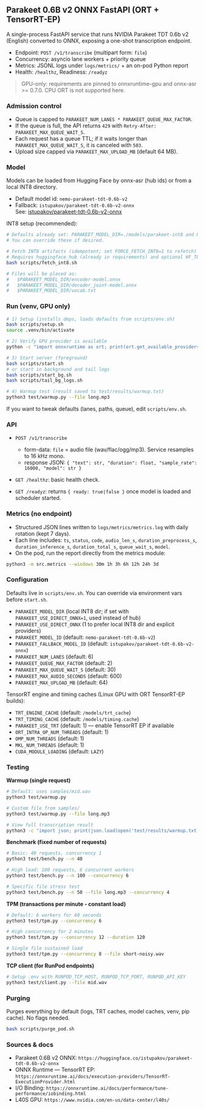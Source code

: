 ## Parakeet 0.6B v2 ONNX FastAPI (ORT + TensorRT-EP)

A single-process FastAPI service that runs NVIDIA Parakeet TDT 0.6b v2 (English) converted to ONNX, exposing a one-shot transcription endpoint.

- Endpoint: `POST /v1/transcribe` (multipart form: `file`)
- Concurrency: asyncio lane workers + priority queue
- Metrics: JSONL logs under `logs/metrics/` + an on-pod Python report
- Health: `/healthz`, Readiness: `/readyz`

> GPU-only: requirements are pinned to onnxruntime-gpu and onnx-asr >= 0.7.0. CPU ORT is not supported here.

### Admission control

- Queue is capped to `PARAKEET_NUM_LANES * PARAKEET_QUEUE_MAX_FACTOR`.
- If the queue is full, the API returns `429` with `Retry-After: PARAKEET_MAX_QUEUE_WAIT_S`.
- Each request has a queue TTL; if it waits longer than `PARAKEET_MAX_QUEUE_WAIT_S`, it is canceled with `503`.
- Upload size capped via `PARAKEET_MAX_UPLOAD_MB` (default 64 MB).

### Model

Models can be loaded from Hugging Face by onnx-asr (hub ids) or from a local INT8 directory.

- Default model id: `nemo-parakeet-tdt-0.6b-v2`
- Fallback: `istupakov/parakeet-tdt-0.6b-v2-onnx`  \
  See: [istupakov/parakeet-tdt-0.6b-v2-onnx](https://huggingface.co/istupakov/parakeet-tdt-0.6b-v2-onnx)

INT8 setup (recommended):

```bash
# Defaults already set: PARAKEET_MODEL_DIR=./models/parakeet-int8 and PARAKEET_USE_DIRECT_ONNX=1
# You can override these if desired.

# Fetch INT8 artifacts (idempotent; set FORCE_FETCH_INT8=1 to refetch)
# Requires huggingface_hub (already in requirements) and optional HF_TOKEN
bash scripts/fetch_int8.sh

# Files will be placed as:
#   $PARAKEET_MODEL_DIR/encoder-model.onnx
#   $PARAKEET_MODEL_DIR/decoder_joint-model.onnx
#   $PARAKEET_MODEL_DIR/vocab.txt
```

### Run (venv, GPU only)

```bash
# 1) Setup (installs deps, loads defaults from scripts/env.sh)
bash scripts/setup.sh
source .venv/bin/activate

# 2) Verify GPU provider is available
python -c "import onnxruntime as ort; print(ort.get_available_providers())"  # must include CUDAExecutionProvider

# 3) Start server (foreground)
bash scripts/start.sh
# or start in background and tail logs
bash scripts/start_bg.sh
bash scripts/tail_bg_logs.sh

# 4) Warmup test (result saved to test/results/warmup.txt)
python3 test/warmup.py --file long.mp3
```

If you want to tweak defaults (lanes, paths, queue), edit `scripts/env.sh`.

### API

- `POST /v1/transcribe`
  - form-data: `file` = audio file (wav/flac/ogg/mp3). Service resamples to 16 kHz mono.
  - response JSON: `{ "text": str, "duration": float, "sample_rate": 16000, "model": str }`

- `GET /healthz`: basic health check.
- `GET /readyz`: returns `{ ready: true|false }` once model is loaded and scheduler started.

### Metrics (no endpoint)

- Structured JSON lines written to `logs/metrics/metrics.log` with daily rotation (kept 7 days).
- Each line includes: `ts`, `status`, `code`, `audio_len_s`, `duration_preprocess_s`, `duration_inference_s`, `duration_total_s`, `queue_wait_s`, `model`.
- On the pod, run the report directly from the metrics module:

```bash
python3 -m src.metrics --windows 30m 1h 3h 6h 12h 24h 3d
```

### Configuration

Defaults live in `scripts/env.sh`. You can override via environment vars before `start.sh`.

- `PARAKEET_MODEL_DIR` (local INT8 dir; if set with `PARAKEET_USE_DIRECT_ONNX=1`, used instead of hub)
- `PARAKEET_USE_DIRECT_ONNX` (1 to prefer local INT8 dir and explicit providers)
- `PARAKEET_MODEL_ID` (default: `nemo-parakeet-tdt-0.6b-v2`)
- `PARAKEET_FALLBACK_MODEL_ID` (default: `istupakov/parakeet-tdt-0.6b-v2-onnx`)
- `PARAKEET_NUM_LANES` (default: 6)
- `PARAKEET_QUEUE_MAX_FACTOR` (default: 2)
- `PARAKEET_MAX_QUEUE_WAIT_S` (default: 30)
- `PARAKEET_MAX_AUDIO_SECONDS` (default: 600)
- `PARAKEET_MAX_UPLOAD_MB` (default: 64)

TensorRT engine and timing caches (Linux GPU with ORT TensorRT-EP builds):

- `TRT_ENGINE_CACHE` (default: `/models/trt_cache`)
- `TRT_TIMING_CACHE` (default: `/models/timing.cache`)
- `PARAKEET_USE_TRT` (default: 1) — enable TensorRT EP if available
- `ORT_INTRA_OP_NUM_THREADS` (default: 1)
- `OMP_NUM_THREADS` (default: 1)
- `MKL_NUM_THREADS` (default: 1)
- `CUDA_MODULE_LOADING` (default: `LAZY`)

### Testing

**Warmup (single request)**
```bash
# Default: uses samples/mid.wav
python3 test/warmup.py

# Custom file from samples/
python3 test/warmup.py --file long.mp3

# View full transcription result
python3 -c "import json; print(json.load(open('test/results/warmup.txt'))['text'])"
```

**Benchmark (fixed number of requests)**
```bash
# Basic: 40 requests, concurrency 1
python3 test/bench.py --n 40

# High load: 100 requests, 6 concurrent workers
python3 test/bench.py --n 100 --concurrency 6

# Specific file stress test
python3 test/bench.py --n 50 --file long.mp3 --concurrency 4
```

**TPM (transactions per minute - constant load)**
```bash
# Default: 6 workers for 60 seconds
python3 test/tpm.py --concurrency 6

# High concurrency for 2 minutes
python3 test/tpm.py --concurrency 12 --duration 120

# Single file sustained load
python3 test/tpm.py --concurrency 8 --file short-noisy.wav
```

**TCP client (for RunPod endpoints)**
```bash
# Setup .env with RUNPOD_TCP_HOST, RUNPOD_TCP_PORT, RUNPOD_API_KEY
python3 test/client.py --file mid.wav
```

### Purging

Purges everything by default (logs, TRT caches, model caches, venv, pip cache). No flags needed.

```bash
bash scripts/purge_pod.sh
```

### Sources & docs

- Parakeet 0.6B v2 ONNX: `https://huggingface.co/istupakov/parakeet-tdt-0.6b-v2-onnx`
- ONNX Runtime — TensorRT EP: `https://onnxruntime.ai/docs/execution-providers/TensorRT-ExecutionProvider.html`
- I/O Binding: `https://onnxruntime.ai/docs/performance/tune-performance/iobinding.html`
- L40S GPU: `https://www.nvidia.com/en-us/data-center/l40s/`
